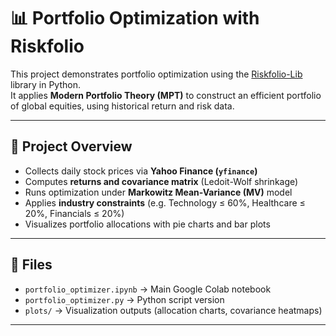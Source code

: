 # 📊 Portfolio Optimization with Riskfolio

This project demonstrates portfolio optimization using the [Riskfolio-Lib](https://riskfolio-lib.readthedocs.io/) library in Python.  
It applies **Modern Portfolio Theory (MPT)** to construct an efficient portfolio of global equities, using historical return and risk data.

---

## 🚀 Project Overview
- Collects daily stock prices via **Yahoo Finance (`yfinance`)**  
- Computes **returns and covariance matrix** (Ledoit-Wolf shrinkage)  
- Runs optimization under **Markowitz Mean-Variance (MV)** model  
- Applies **industry constraints** (e.g. Technology ≤ 60%, Healthcare ≤ 20%, Financials ≤ 20%)  
- Visualizes portfolio allocations with pie charts and bar plots  

---

## 📂 Files
- `portfolio_optimizer.ipynb` → Main Google Colab notebook  
- `portfolio_optimizer.py` → Python script version  
- `plots/` → Visualization outputs (allocation charts, covariance heatmaps)

---
